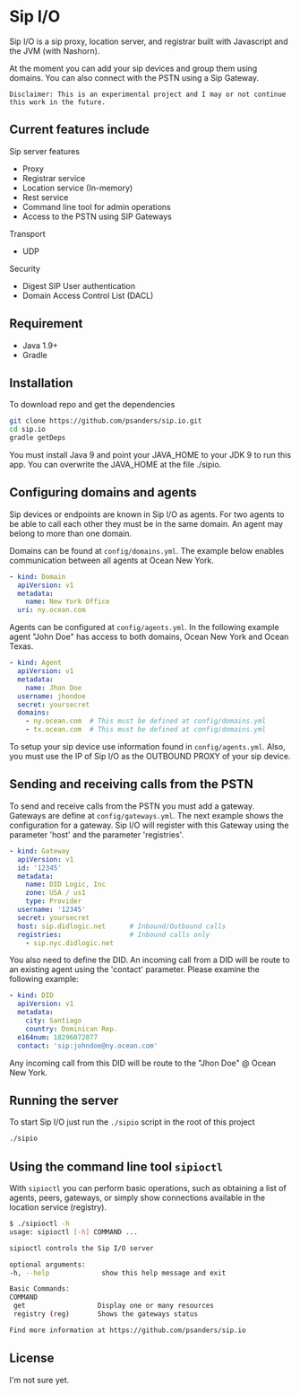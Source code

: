 # Sip I/O

Sip I/O is a sip proxy, location server, and registrar built with 
Javascript and the JVM (with Nashorn). 

At the moment you can add your sip devices and group them using domains.
You can also connect with the PSTN using a Sip Gateway.

`Disclaimer: This is an experimental project and I may or not continue
this work in the future.`

## Current features include

Sip server features

- Proxy
- Registrar service
- Location service (In-memory)
- Rest service
- Command line tool for admin operations
- Access to the PSTN using SIP Gateways

Transport

- UDP 

Security

- Digest SIP User authentication
- Domain Access Control List (DACL)

## Requirement

* Java 1.9+
* Gradle

## Installation

To download repo and get the dependencies

```bash
git clone https://github.com/psanders/sip.io.git
cd sip.io
gradle getDeps
```

You must install Java 9 and point your JAVA_HOME to your JDK 9 to run 
this app. You can overwrite the JAVA_HOME at the file ./sipio.

## Configuring domains and agents

Sip devices or endpoints are known in Sip I/O as agents. For two agents
to be able to call each other they must be in the same domain. An agent
may belong to more than one domain.

Domains can be found at `config/domains.yml`. The example below
enables communication between all agents at Ocean New York.

```yaml
- kind: Domain
  apiVersion: v1
  metadata:
    name: New York Office
  uri: ny.ocean.com
```

Agents can be configured at `config/agents.yml`. In the following example
agent "John Doe" has access to both domains, Ocean New York and Ocean Texas.

```yaml
- kind: Agent
  apiVersion: v1
  metadata:
    name: Jhon Doe
  username: jhondoe
  secret: yoursecret
  domains:
    - ny.ocean.com  # This must be defined at config/domains.yml
    - tx.ocean.com  # This must be defined at config/domains.yml
```

To setup your sip device use information found in `config/agents.yml`.
Also, you must use the IP of Sip I/O as the OUTBOUND PROXY of 
your sip device.

## Sending and receiving calls from the PSTN

To send and receive calls from the PSTN you must add a gateway. Gateways
are define at `config/gateways.yml`. The next example shows the configuration
for a gateway. Sip I/O will register with this Gateway using the parameter 'host'
and the parameter 'registries'.

```yaml
- kind: Gateway
  apiVersion: v1
  id: '12345'
  metadata:
    name: DID Logic, Inc
    zone: USA / us1
    type: Provider
  username: '12345'
  secret: yoursecret
  host: sip.didlogic.net      # Inbound/Outbound calls
  registries:                 # Inbound calls only
    - sip.nyc.didlogic.net
```

You also need to define the DID. An incoming call from a DID will be route
to an existing agent using the 'contact' parameter. Please examine the 
following example:

```yaml
- kind: DID
  apiVersion: v1
  metadata:
    city: Santiago
    country: Dominican Rep.
  e164num: 18296072077
  contact: 'sip:johndoe@ny.ocean.com'
```

Any incoming call from this DID will be route to the "Jhon Doe" @ Ocean New York.

## Running the server

To start Sip I/O just run the `./sipio` script in the root of this 
project

```bash
./sipio
```

## Using the command line tool `sipioctl`

With `sipioctl` you can perform basic operations, such as obtaining a
list of agents, peers, gateways, or simply show connections available
in the location service (registry).

```bash
$ ./sipioctl -h
usage: sipioctl [-h] COMMAND ...

sipioctl controls the Sip I/O server

optional arguments:
-h, --help             show this help message and exit

Basic Commands:
COMMAND
 get                  Display one or many resources
 registry (reg)       Shows the gateways status

Find more information at https://github.com/psanders/sip.io
```

## License

I'm not sure yet.